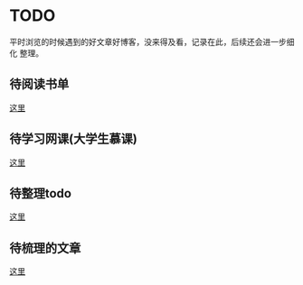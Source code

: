 # TODO
平时浏览的时候遇到的好文章好博客，没来得及看，记录在此，后续还会进一步细化
整理。

## 待阅读书单
[这里](toread.md)

## 待学习网课(大学生慕课)
[这里](tolearn.md)

## 待整理todo
[这里](todolist.md)

## 待梳理的文章
[这里](towrite.md)


